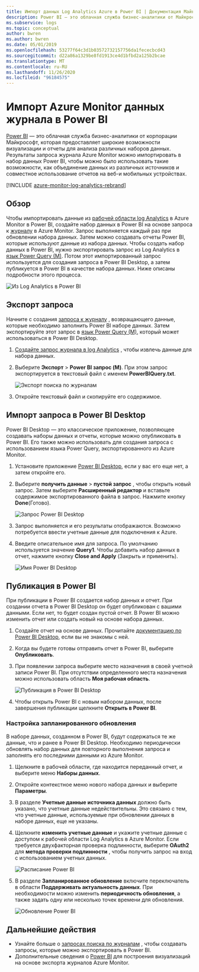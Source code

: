 ```yaml
---
title: Импорт данных Log Analytics Azure в Power BI | Документация Майкрософт
description: Power BI — это облачная служба бизнес-аналитики от Майкрософт, предоставляющая расширенную визуализацию данных и отчеты по анализу различных наборов данных.  В этой статье описываются способы настройки и импорта данных Log Analytics в Power BI, а также настройка этой службы для автоматического обновления.
ms.subservice: logs
ms.topic: conceptual
author: bwren
ms.author: bwren
ms.date: 05/01/2019
ms.openlocfilehash: 53277f64c3d1b03572732157756da1fececbcd43
ms.sourcegitcommit: d22a86a1329be8fd1913ce4d1bfbd2a125b2bcae
ms.translationtype: MT
ms.contentlocale: ru-RU
ms.lasthandoff: 11/26/2020
ms.locfileid: "96184575"
---
```

# <a name="import-azure-monitor-log-data-into-power-bi"></a>Импорт Azure Monitor данных журнала в Power BI


[Power BI](https://powerbi.microsoft.com/documentation/powerbi-service-get-started/) — это облачная служба бизнес-аналитики от корпорации Майкрософт, которая предоставляет широкие возможности визуализации и отчеты для анализа различных наборов данных.  Результаты запроса журнала Azure Monitor можно импортировать в набор данных Power BI, чтобы можно было использовать такие возможности, как объединение данных из различных источников и совместное использование отчетов на веб-и мобильных устройствах.

[!INCLUDE [azure-monitor-log-analytics-rebrand](../../../includes/azure-monitor-log-analytics-rebrand.md)]

## <a name="overview"></a>Обзор
Чтобы импортировать данные из [рабочей области log Analytics](manage-access.md) в Azure Monitor в Power BI, создайте набор данных в Power BI на основе запроса к [журналу](../log-query/log-query-overview.md) в Azure Monitor.  Запрос выполняется каждый раз при обновлении набора данных.  Затем можно создавать отчеты Power BI, которые используют данные из набора данных.  Чтобы создать набор данных в Power BI, нужно экспортировать запрос из Log Analytics в [язык Power Query (M)](/powerquery-m/power-query-m-language-specification).  Потом этот импортированный запрос используется для создания запроса в Power BI Desktop, а затем публикуется в Power BI в качестве набора данных.  Ниже описаны подробности этого процесса.

![Из Log Analytics в Power BI](media/powerbi/overview.png)

## <a name="export-query"></a>Экспорт запроса
Начните с создания [запроса к журналу](../log-query/log-query-overview.md) , возвращающего данные, которые необходимо заполнить Power BI наборе данных.  Затем экспортируйте этот запрос в [язык Power Query (M)](/powerquery-m/power-query-m-language-specification), который может использоваться в Power BI Desktop.

1. [Создайте запрос журнала в log Analytics](../log-query/log-analytics-tutorial.md) , чтобы извлечь данные для набора данных.
2. Выберите **Экспорт**  >  **Power BI запрос (M)**.  При этом запрос экспортируется в текстовый файл с именем **PowerBIQuery.txt**. 

    ![Экспорт поиска по журналам](media/powerbi/export-analytics.png)

3. Откройте текстовый файл и скопируйте его содержимое.

## <a name="import-query-into-power-bi-desktop"></a>Импорт запроса в Power BI Desktop
Power BI Desktop — это классическое приложение, позволяющее создавать наборы данных и отчеты, которые можно опубликовать в Power BI.  Его также можно использовать для создания запроса с использованием языка Power Query, экспортированного из Azure Monitor. 

1. Установите приложение [Power BI Desktop](https://powerbi.microsoft.com/desktop/), если у вас его еще нет, а затем откройте его.
2. Выберите **получить данные**  >  **пустой запрос** , чтобы открыть новый запрос.  Затем выберите **Расширенный редактор** и вставьте содержимое экспортированного файла в запрос. Нажмите кнопку **Done**(Готово).

    ![Запрос Power BI Desktop](media/powerbi/desktop-new-query.png)

5. Запрос выполняется и его результаты отображаются.  Возможно потребуется ввести учетные данные для подключения к Azure.  
6. Введите описательное имя для запроса.  По умолчанию используется значение **Query1**. Чтобы добавить набор данных в отчет, нажмите кнопку **Close and Apply** (Закрыть и применить).

    ![Имя Power BI Desktop](media/powerbi/desktop-results.png)



## <a name="publish-to-power-bi"></a>Публикация в Power BI
При публикации в Power BI создается набор данных и отчет.  При создании отчета в Power BI Desktop он будет опубликован с вашими данными.  Если нет, то будет создан пустой отчет.  В Power BI можно изменить отчет или создать новый на основе набора данных.

1. Создайте отчет на основе данных.  Прочитайте [документацию по Power BI Desktop](/power-bi/desktop-report-view), если вы не знакомы с ней.  
1. Когда вы будете готовы отправить отчет в Power BI, выберите **Опубликовать**.  
1. При появлении запроса выберите место назначения в своей учетной записи Power BI.  При отсутствии определенного места назначения можно использовать область **Моя рабочая область**.

    ![Публикация в Power BI Desktop](media/powerbi/desktop-publish.png)

1. Чтобы открыть Power BI с новым набором данных, после завершения публикации щелкните **Открыть в Power BI**.


### <a name="configure-scheduled-refresh"></a>Настройка запланированного обновления
В наборе данных, созданном в Power BI, будут содержаться те же данные, что и ранее в Power BI Desktop.  Необходимо периодически обновлять набор данных для повторного выполнения запроса и заполнять его последними данными из Azure Monitor.  

1. Щелкните в рабочей области, где находится переданный отчет, и выберите меню **Наборы данных**. 
1. Откройте контекстное меню нового набора данных и выберите **Параметры**. 
1. В разделе **Учетные данные источника данных** должно быть указано, что учетные данные недействительны.  Это связано с тем, что учетные данные, используемые при обновлении данных в наборе данных, еще не указаны.  
1. Щелкните **изменить учетные данные** и укажите учетные данные с доступом к рабочей области Log Analytics в Azure Monitor. Если требуется двухфакторная проверка подлинности, выберите **OAuth2** для **метода проверки подлинности** , чтобы получить запрос на вход с использованием учетных данных.

    ![Расписание Power BI](media/powerbi/powerbi-schedule.png)

5. В разделе **Запланированное обновление** включите переключатель в области **Поддерживать актуальность данных**.  При необходимости можно изменить **периодичность обновления**, а также задать одну или несколько точек времени для обновления.

    ![Обновление Power BI](media/powerbi/powerbi-schedule-refresh.png)



## <a name="next-steps"></a>Дальнейшие действия
* Узнайте больше о [запросах поиска по журналам](../log-query/log-query-overview.md) , чтобы создавать запросы, которые можно экспортировать в Power BI.
* Дополнительные сведения о [Power BI](https://powerbi.microsoft.com) для построения визуализаций на основе экспорта журналов Azure Monitor.